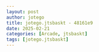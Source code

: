 ```yaml
---
layout: post
author: jotego
title: jotego.jtsbaskt - 48161e9
date: 2025-02-21
categories: [Arcade, jtsbaskt]
tags: [jotego.jtsbaskt]
---
```


